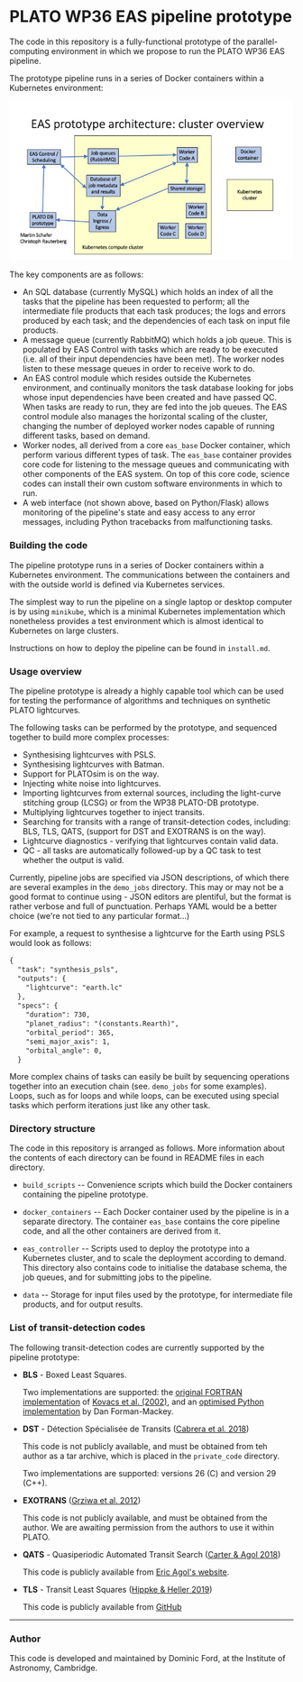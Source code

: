 # PLATO WP36 EAS pipeline prototype

The code in this repository is a fully-functional prototype of the parallel-computing environment in which we propose to run the PLATO WP36 EAS pipeline.

The prototype pipeline runs in a series of Docker containers within a Kubernetes environment:

![The prototype pipeline structure](docs/code_structure.jpg)

The key components are as follows:

* An SQL database (currently MySQL) which holds an index of all the tasks that the pipeline has been requested to perform; all the intermediate file products that each task produces; the logs and errors produced by each task; and the dependencies of each task on input file products.
* A message queue (currently RabbitMQ) which holds a job queue. This is populated by EAS Control with tasks which are ready to be executed (i.e. all of their input dependencies have been met). The worker nodes listen to these message queues in order to receive work to do.
* An EAS control module which resides outside the Kubernetes environment, and continually monitors the task database looking for jobs whose input dependencies have been created and have passed QC. When tasks are ready to run, they are fed into the job queues. The EAS control module also manages the horizontal scaling of the cluster, changing the number of deployed worker nodes capable of running different tasks, based on demand.
* Worker nodes, all derived from a core `eas_base` Docker container, which perform various different types of task. The `eas_base` container provides core code for listening to the message queues and communicating with other components of the EAS system. On top of this core code, science codes can install their own custom software environments in which to run.
* A web interface (not shown above, based on Python/Flask) allows monitoring of the pipeline's state and easy access to any error messages, including Python tracebacks from malfunctioning tasks.

### Building the code

The pipeline prototype runs in a series of Docker containers within a
Kubernetes environment. The communications between the containers and with the
outside world is defined via Kubernetes services.

The simplest way to run the pipeline on a single laptop or desktop computer is
by using `minikube`, which is a minimal Kubernetes implementation which nonetheless provides a test environment which is almost identical to Kubernetes on large clusters.

Instructions on how to deploy the pipeline can be found in `install.md`.

### Usage overview

The pipeline prototype is already a highly capable tool which can be used for
testing the performance of algorithms and techniques on synthetic PLATO
lightcurves.

The following tasks can be performed by the prototype, and sequenced together
to build more complex processes:

* Synthesising lightcurves with PSLS.
* Synthesising lightcurves with Batman.
* Support for PLATOsim is on the way.
* Injecting white noise into lightcurves.
* Importing lightcurves from external sources, including the light-curve stitching group (LCSG) or from the WP38 PLATO-DB prototype.
* Multiplying lightcurves together to inject transits.
* Searching for transits with a range of transit-detection codes, including: BLS, TLS, QATS, (support for DST and EXOTRANS is on the way).
* Lightcurve diagnostics - verifying that lightcurves contain valid data.
* QC - all tasks are automatically followed-up by a QC task to test whether the output is valid.

Currently, pipeline jobs are specified via JSON descriptions, of which there are several examples in the `demo_jobs` directory. This may or may not be a good format to continue using - JSON editors are plentiful, but the format is rather verbose and full of punctuation. Perhaps YAML would be a better choice (we're not tied to any particular format...)

For example, a request to synthesise a lightcurve for the Earth using PSLS would look as follows:

```
{
  "task": "synthesis_psls",
  "outputs": {
    "lightcurve": "earth.lc"
  },
  "specs": {
    "duration": 730,
    "planet_radius": "(constants.Rearth)",
    "orbital_period": 365,
    "semi_major_axis": 1,
    "orbital_angle": 0,
  }
```

More complex chains of tasks can easily be built by sequencing operations together into an execution chain (see. `demo_jobs` for some examples). Loops, such as for loops and while loops, can be executed using special tasks which perform iterations just like any other task.

### Directory structure

The code in this repository is arranged as follows. More information about the contents of each directory can be found in README files in each directory.

* `build_scripts` -- Convenience scripts which build the Docker containers containing the pipeline prototype.

* `docker_containers` -- Each Docker container used by the pipeline is in a separate directory. The container `eas_base` contains the core pipeline code, and all the other containers are derived from it.

* `eas_controller` -- Scripts used to deploy the prototype into a Kubernetes cluster, and to scale the deployment according to demand. This directory also contains code to initialise the database schema, the job queues, and for submitting jobs to the pipeline.

* `data` -- Storage for input files used by the prototype, for intermediate file products, and for output results.

### List of transit-detection codes

The following transit-detection codes are currently supported by the pipeline prototype:

* **BLS** - Boxed Least Squares.

    Two implementations are supported: the [original FORTRAN implementation](https://github.com/dfm/python-bls) of [Kovacs et al. (2002)](https://ui.adsabs.harvard.edu/abs/2002A%26A...391..369K/abstract), and an [optimised Python implementation](https://github.com/dfm/bls.py) by Dan Forman-Mackey.

* **DST** - Détection Spécialisée de Transits ([Cabrera et al. 2018](https://ui.adsabs.harvard.edu/abs/2012A%26A...548A..44C/abstract))

    This code is not publicly available, and must be obtained from teh author as a tar archive, which is placed in the `private_code` directory.

    Two implementations are supported: versions 26 (C) and version 29 (C++).
    
* **EXOTRANS** ([Grziwa et al. 2012](https://ui.adsabs.harvard.edu/abs/2012MNRAS.420.1045G/abstract))

    This code is not publicly available, and must be obtained from the author. We are awaiting permission from the authors to use it within PLATO.
    
* **QATS** - Quasiperiodic Automated Transit Search ([Carter & Agol 2018](https://ui.adsabs.harvard.edu/abs/2013ApJ...765..132C/abstract))

    This code is publicly available from [Eric Agol's website](https://faculty.washington.edu/agol/QATS/).

* **TLS** - Transit Least Squares ([Hippke & Heller 2019](https://ui.adsabs.harvard.edu/abs/2019A%26A...623A..39H/abstract))

    This code is publicly available from [GitHub](https://github.com/hippke/tls)
    
---

### Author

This code is developed and maintained by Dominic Ford, at the Institute of Astronomy, Cambridge.
